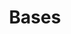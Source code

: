 ---
layout: redirect.njk
permalink: false
hideInSitemap: true
tags: level1
key: foundation_fr
title: Bases
alternativetitle: Les bases de conception des CFF.
redirect: /de/foundation/assets/icons/
parent: fr
order: 2
---